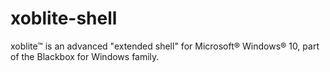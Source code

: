 # xoblite-shell
xoblite™ is an advanced "extended shell" for Microsoft® Windows® 10, part of the Blackbox for Windows family.
